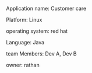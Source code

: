 Application name: Customer care

Platform: Linux

operating system: red hat

Language: Java

team Members: Dev A, Dev B

owner: rathan
